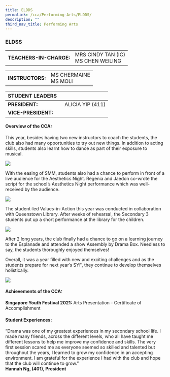 ```yaml
---
title: ELDDS
permalink: /cca/Performing-Arts/ELDDS/
description: ""
third_nav_title: Performing Arts
---
```

### ELDSS

|  	|  	|
|---	|---	|
| **TEACHERS-IN-CHARGE:** 	| MRS CINDY TAN (IC) <br> MS CHEN WEILING 	|

|  	|  	|
|---	|---	|
| **INSTRUCTORS:** 	| MS CHERMAINE<br>MS MOLI 	|

| STUDENT LEADERS 	|  	|
|---	|---	|
| **PRESIDENT:** 	|   ALICIA YIP  (411)	|
| **VICE-PRESIDENT:** 	|  	| 


#### Overview of the CCA:

This year, besides having two new instructors to coach the students, the club also had many opportunities to try out new things. In addition to acting skills, students also learnt how to dance as part of their exposure to musical.<br>

<img src="https://drive.google.com/uc?export=view&id=1oTDbtEnnYvK2n_yeCiVg4mBS7igDd6zQ">

With the easing of SMM, students also had a chance to perform in front of a live audience for the Aesthetics Night. Regenia and Jaedon co-wrote the script for the school’s Aesthetics Night performance which was well-received by the audience.<br>

<img src="https://drive.google.com/uc?export=view&id=1Tmzt2ABrZeb15o6pN0VFTNwftidOM1Ef">


The student-led Values-in-Action this year was conducted in collaboration with Queenstown Library. After weeks of rehearsal, the Secondary 3 students put up a short performance at the library for the children.

<img src="https://drive.google.com/uc?export=view&id=13gn-1g6NLb_wzU3FTEPeir6QEKKrZxcQ">


After 2 long years, the club finally had a chance to go on a learning journey to the Esplanade and attended a show Assembly by Drama Box. Needless to say, the students thoroughly enjoyed themselves!

Overall, it was a year filled with new and exciting challenges and as the students prepare for next year’s SYF, they continue to develop themselves holistically.

<img src="https://drive.google.com/uc?export=view&id=1dcwHuBGYvSw29rasxzZ8a8W0mlcN-xKO">


#### Achievements of the CCA:

**Singapore Youth Festival 2021:** Arts Presentation - Certificate of Accomplishment
  

#### Student Experiences:

“Drama was one of my greatest experiences in my secondary school life. I made many friends, across the different levels, who all have taught me different lessons to help me improve my confidence and skills. The very first session scared me as everyone seemed so skilled and talented but throughout the years, I learned to grow my confidence in an accepting environment. I am grateful for the experience I had with the club and hope that the club will continue to grow.”
<br> **Hannah Ng, (401), President**